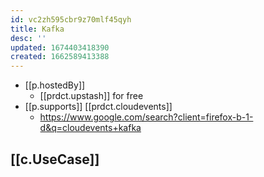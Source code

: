 ```yaml
---
id: vc2zh595cbr9z70mlf45qyh
title: Kafka
desc: ''
updated: 1674403418390
created: 1662589413388
---
```


- [[p.hostedBy]]
  - [[prdct.upstash]] for free
- [[p.supports]] [[prdct.cloudevents]]
  - https://www.google.com/search?client=firefox-b-1-d&q=cloudevents+kafka

## [[c.UseCase]]


